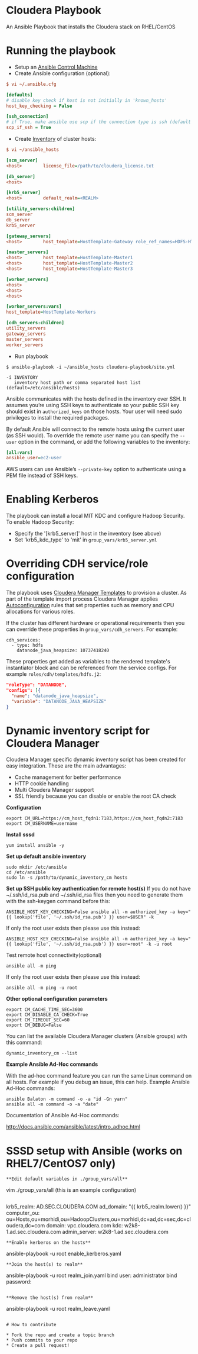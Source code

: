 # Cloudera Playbook 

An Ansible Playbook that installs the Cloudera stack on RHEL/CentOS

# Running the playbook

* Setup an [Ansible Control Machine](http://docs.ansible.com/ansible/intro_installation.html) 
* Create Ansible configuration (optional):

```ini
$ vi ~/.ansible.cfg

[defaults]
# disable key check if host is not initially in 'known_hosts'
host_key_checking = False

[ssh_connection]
# if True, make ansible use scp if the connection type is ssh (default is sftp)
scp_if_ssh = True
```

* Create [Inventory](http://docs.ansible.com/ansible/intro_inventory.html) of cluster hosts:

```ini
$ vi ~/ansible_hosts

[scm_server]
<host>        license_file=/path/to/cloudera_license.txt

[db_server]
<host>

[krb5_server]
<host>        default_realm=<REALM>

[utility_servers:children]
scm_server
db_server
krb5_server

[gateway_servers]
<host>        host_template=HostTemplate-Gateway role_ref_names=HDFS-HTTPFS-1

[master_servers]
<host>        host_template=HostTemplate-Master1
<host>        host_template=HostTemplate-Master2
<host>        host_template=HostTemplate-Master3

[worker_servers]
<host>
<host>
<host>

[worker_servers:vars]
host_template=HostTemplate-Workers

[cdh_servers:children]
utility_servers
gateway_servers
master_servers
worker_servers
```
    
* Run playbook
 
```shell
$ ansible-playbook -i ~/ansible_hosts cloudera-playbook/site.yml
    
-i INVENTORY
   inventory host path or comma separated host list (default=/etc/ansible/hosts)
```

Ansible communicates with the hosts defined in the inventory over SSH. It assumes you’re using SSH keys to authenticate so your public SSH key should exist in ``authorized_keys`` on those hosts. Your user will need sudo privileges to install the required packages.

By default Ansible will connect to the remote hosts using the current user (as SSH would). To override the remote user name you can specify the ``--user`` option in the command, or add the following variables to the inventory:

```ini
[all:vars]
ansible_user=ec2-user
```

AWS users can use Ansible’s ``--private-key`` option to authenticate using a PEM file instead of SSH keys.

# Enabling Kerberos

The playbook can install a local MIT KDC and configure Hadoop Security. To enable Hadoop Security:

* Specify the '[krb5_server]' host in the inventory (see above)
* Set 'krb5_kdc_type' to 'mit' in ``group_vars/krb5_server.yml``

# Overriding CDH service/role configuration

The playbook uses [Cloudera Manager Templates](https://www.cloudera.com/documentation/enterprise/latest/topics/install_cluster_template.html) to provision a cluster.
As part of the template import process Cloudera Manager applies [Autoconfiguration](https://www.cloudera.com/documentation/enterprise/latest/topics/cm_mc_autoconfig.html)
rules that set properties such as memory and CPU allocations for various roles.

If the cluster has different hardware or operational requirements then you can override these properties in ``group_vars/cdh_servers``. 
For example:

```
cdh_services:
  - type: hdfs        
    datanode_java_heapsize: 10737418240
```

These properties get added as variables to the rendered template's instantiator block and can be referenced from the service configs.
For example ``roles/cdh/templates/hdfs.j2``:

```json
"roleType": "DATANODE",
"configs": [{
  "name": "datanode_java_heapsize",
  "variable": "DATANODE_JAVA_HEAPSIZE"
}
```

# Dynamic inventory script for Cloudera Manager

Cloudera Manager specific dynamic inventory script has been created for easy integration. These are the main advantages:

* Cache management for better performance
* HTTP cookie handling
* Multi Cloudera Manager support
* SSL friendly because you can disable or enable the root CA check

**Configuration**

```
export CM_URL=https://cm_host_fqdn1:7183,https://cm_host_fqdn2:7183
export CM_USERNAME=username
```

**Install sssd**
```
yum install ansible -y
```

**Set up default ansible inventory**
```
sudo mkdir /etc/ansible
cd /etc/ansible
sudo ln -s /path/to/dynamic_inventory_cm hosts
```

**Set up SSH public key authentication for remote host(s)**
If you do not have ~/.ssh/id_rsa.pub and ~/.ssh/id_rsa files then you need to generate them with the ssh-keygen command before this:
```
ANSIBLE_HOST_KEY_CHECKING=False ansible all -m authorized_key -a key="{{ lookup('file', '~/.ssh/id_rsa.pub') }} user=$USER" -k
```

If only the root user exists then please use this instead:
```
ANSIBLE_HOST_KEY_CHECKING=False ansible all -m authorized_key -a key="{{ lookup('file', '~/.ssh/id_rsa.pub') }} user=root" -k -u root
```

Test remote host connectivity(optional)
```
ansible all -m ping
```

If only the root user exists then please use this instead:
```
ansible all -m ping -u root
```

**Other optional configuration parameters**

```
export CM_CACHE_TIME_SEC=3600
export CM_DISABLE_CA_CHECK=True
export CM_TIMEOUT_SEC=60
export CM_DEBUG=False
```

You can list the available Cloudera Manager clusters (Ansible groups) with this command:

```
dynamic_inventory_cm --list
```

**Example Ansible Ad-Hoc commands**

With the ad-hoc command feature you can run the same Linux command on all hosts. For example if you debug an issue, this can help. Example Ansible Ad-Hoc commands:

```
ansible Balaton -m command -o -a "id -Gn yarn"
ansible all -m command -o -a "date"
```

Documentation of Ansible Ad-Hoc commands:

http://docs.ansible.com/ansible/latest/intro_adhoc.html

# SSSD setup with Ansible (works on RHEL7/CentOS7 only)

```
**Edit default variables in ./group_vars/all** 

```
vim ./group_vars/all (this is an example configuration)
```

```
krb5_realm: AD.SEC.CLOUDERA.COM
ad_domain: "{{ krb5_realm.lower() }}"
computer_ou: ou=Hosts,ou=morhidi,ou=HadoopClusters,ou=morhidi,dc=ad,dc=sec,dc=cloudera,dc=com
domain: vpc.cloudera.com
kdc: w2k8-1.ad.sec.cloudera.com
admin_server: w2k8-1.ad.sec.cloudera.com
```
**Enable kerberos on the hosts**
```
ansible-playbook -u root enable_kerberos.yaml
```
**Join the host(s) to realm**
```
ansible-playbook -u root realm_join.yaml
bind user: administrator
bind password:
```

**Remove the host(s) from realm**
```
ansible-playbook -u root realm_leave.yaml
```

# How to contribute

* Fork the repo and create a topic branch
* Push commits to your repo
* Create a pull request!

